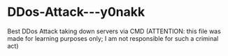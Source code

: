 # DDos-Attack---y0nakk
Best DDos Attack taking down servers via CMD (ATTENTION: this file was made for learning purposes only; I am not responsible for such a criminal act)
